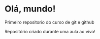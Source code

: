 # Olá, mundo!
 Primeiro repositorio do curso de git e github

Repositório criado durante uma aula ao vivo!